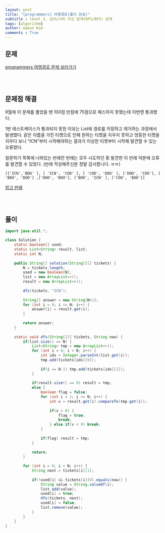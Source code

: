 ```yaml
---
layout: post
title: "[programmers] 여행경로(풀이 완료)"
subtitle : level 3, 깊이/너비 우선 탐색(DFS/BFS) 문제
tags: [algorithm]
author: Gaeun Kim
comments : True
---
```


<h2>문제</h2>

[programmers 여행경로 문제 보러가기](https://programmers.co.kr/learn/courses/30/lessons/43164?language=java)

<br><br>

<h2>문제점 해결</h2>

9월에 이 문제를 풀었을 땐 100점 만점에 75점으로 패스하지 못했는데 이번엔 통과했다.

1번 테스트케이스가 통과되지 못한 이유는 List에 경로를 저장하고 제거하는 과정에서 발생했다. 같은 이름을 가진 티켓으로 인해 원하는 티켓을 지우지 못하고 엉뚱한 티켓을 지우다 보니 "ICN"부터 시작해야하는 결과가 이상한 티켓부터 시작해 발견할 수 있는 오류였다.

질문하기 목록에 나와있는 반례란 반례는 모두 시도하던 중 발견한 이 반례 덕분에 오류를 발견할 수 있었다. (반례 작성해주신분 정말 감사합니다. ㅠㅠ)

`[['ICN','BOO' ], [ 'ICN', 'COO' ], [ 'COO', 'DOO' ], ['DOO', 'COO'], [ 'BOO', 'DOO'] ,['DOO', 'BOO'], ['BOO', 'ICN' ], ['COO', 'BOO']]`

[참고 반례](https://programmers.co.kr/questions/10332)

<br><br>

<h2>풀이</h2>

```java
import java.util.*;

class Solution {
	static boolean[] used;
	static List<String> result, list;
	static int N;
	
	public String[] solution(String[][] tickets) {
        N = tickets.length;
        used = new boolean[N];
        list = new ArrayList<>();
        result = new ArrayList<>();
        
        dfs(tickets, "ICN");
        
        String[] answer = new String[N+1];
        for (int i = 0; i <= N; i++) {
        	answer[i] = result.get(i);
		}
        
        return answer;
    }
	
	static void dfs(String[][] tickets, String now) {
		if(list.size() == N) {
			List<String> tmp = new ArrayList<>();
			for (int i = 0; i < N; i++) {
				int idx = Integer.parseInt(list.get(i));
				tmp.add(tickets[idx][0]);
				
				if(i == N-1) tmp.add(tickets[idx][1]);
			}
			
			if(result.size() == 0) result = tmp;
			else {
				boolean flag = false;
				for (int i = 1; i <= N; i++) {
					int v = result.get(i).compareTo(tmp.get(i));
					
					if(v > 0) {
						flag = true;
						break;
					} else if(v < 0) break;
				}
				
				if(flag) result = tmp;
			}
			
			return;
		}
		
		for (int i = 0; i < N; i++) {
			String next = tickets[i][1];
			
			if(!used[i] && tickets[i][0].equals(now)) {
				String value = String.valueOf(i);
				list.add(value);
				used[i] = true;
				dfs(tickets, next);
				used[i] = false;
				list.remove(value);
			}
		}
	}
}
```



